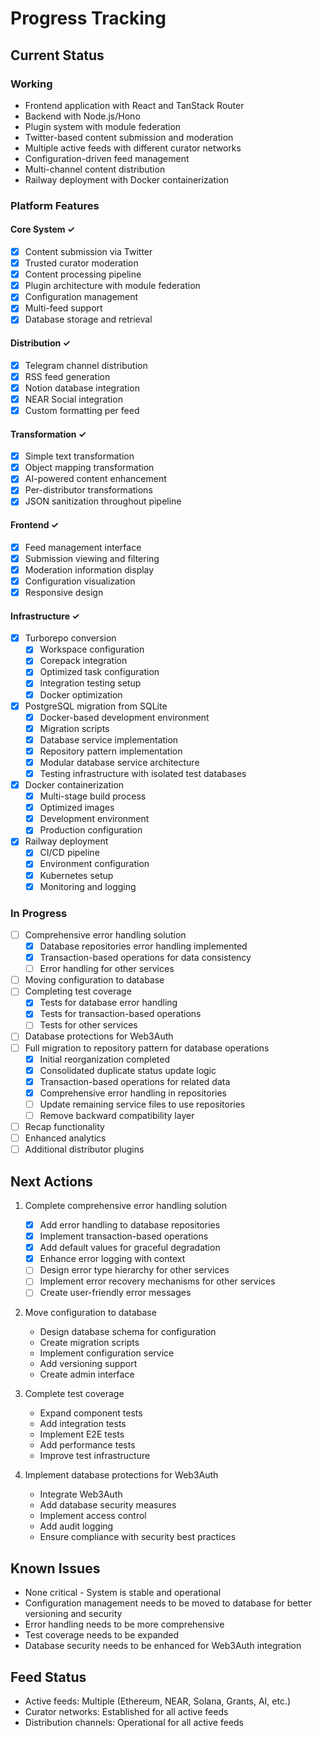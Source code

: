 # Progress Tracking

## Current Status

### Working
- Frontend application with React and TanStack Router
- Backend with Node.js/Hono
- Plugin system with module federation
- Twitter-based content submission and moderation
- Multiple active feeds with different curator networks
- Configuration-driven feed management
- Multi-channel content distribution
- Railway deployment with Docker containerization

### Platform Features

#### Core System ✓
- [x] Content submission via Twitter
- [x] Trusted curator moderation
- [x] Content processing pipeline
- [x] Plugin architecture with module federation
- [x] Configuration management
- [x] Multi-feed support
- [x] Database storage and retrieval

#### Distribution ✓
- [x] Telegram channel distribution
- [x] RSS feed generation
- [x] Notion database integration
- [x] NEAR Social integration
- [x] Custom formatting per feed

#### Transformation ✓
- [x] Simple text transformation
- [x] Object mapping transformation
- [x] AI-powered content enhancement
- [x] Per-distributor transformations
- [x] JSON sanitization throughout pipeline

#### Frontend ✓
- [x] Feed management interface
- [x] Submission viewing and filtering
- [x] Moderation information display
- [x] Configuration visualization
- [x] Responsive design

#### Infrastructure ✓
- [x] Turborepo conversion
  - [x] Workspace configuration
  - [x] Corepack integration
  - [x] Optimized task configuration
  - [x] Integration testing setup
  - [x] Docker optimization
- [x] PostgreSQL migration from SQLite
  - [x] Docker-based development environment
  - [x] Migration scripts
  - [x] Database service implementation
  - [x] Repository pattern implementation
  - [x] Modular database service architecture
  - [x] Testing infrastructure with isolated test databases
- [x] Docker containerization
  - [x] Multi-stage build process
  - [x] Optimized images
  - [x] Development environment
  - [x] Production configuration
- [x] Railway deployment
  - [x] CI/CD pipeline
  - [x] Environment configuration
  - [x] Kubernetes setup
  - [x] Monitoring and logging

### In Progress
- [ ] Comprehensive error handling solution
  - [x] Database repositories error handling implemented
  - [x] Transaction-based operations for data consistency
  - [ ] Error handling for other services
- [ ] Moving configuration to database
- [ ] Completing test coverage
  - [x] Tests for database error handling
  - [x] Tests for transaction-based operations
  - [ ] Tests for other services
- [ ] Database protections for Web3Auth
- [ ] Full migration to repository pattern for database operations
  - [x] Initial reorganization completed
  - [x] Consolidated duplicate status update logic
  - [x] Transaction-based operations for related data
  - [x] Comprehensive error handling in repositories
  - [ ] Update remaining service files to use repositories
  - [ ] Remove backward compatibility layer
- [ ] Recap functionality
- [ ] Enhanced analytics
- [ ] Additional distributor plugins

## Next Actions
1. Complete comprehensive error handling solution
   - [x] Add error handling to database repositories
   - [x] Implement transaction-based operations
   - [x] Add default values for graceful degradation
   - [x] Enhance error logging with context
   - [ ] Design error type hierarchy for other services
   - [ ] Implement error recovery mechanisms for other services
   - [ ] Create user-friendly error messages

2. Move configuration to database
   - Design database schema for configuration
   - Create migration scripts
   - Implement configuration service
   - Add versioning support
   - Create admin interface

3. Complete test coverage
   - Expand component tests
   - Add integration tests
   - Implement E2E tests
   - Add performance tests
   - Improve test infrastructure

4. Implement database protections for Web3Auth
   - Integrate Web3Auth
   - Add database security measures
   - Implement access control
   - Add audit logging
   - Ensure compliance with security best practices

## Known Issues
- None critical - System is stable and operational
- Configuration management needs to be moved to database for better versioning and security
- Error handling needs to be more comprehensive
- Test coverage needs to be expanded
- Database security needs to be enhanced for Web3Auth integration

## Feed Status
- Active feeds: Multiple (Ethereum, NEAR, Solana, Grants, AI, etc.)
- Curator networks: Established for all active feeds
- Distribution channels: Operational for all active feeds
